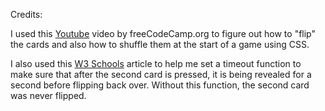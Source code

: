 Credits:

I used this [Youtube](https://www.youtube.com/watch?v=ZniVgo8U7ek&t=1484s) video by freeCodeCamp.org to figure out how to "flip" the cards and also how to shuffle them at the start of a game using CSS.

I also used this [W3 Schools](https://www.w3schools.com/jsref/met_win_settimeout.asp) article to help me set a timeout function to make sure that after the second card is pressed, it is being revealed for a second before flipping back over. Without this function, the second card was never flipped.